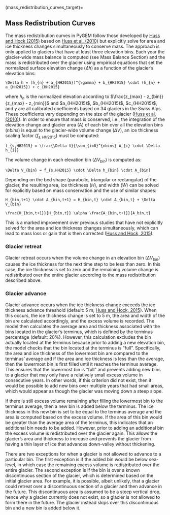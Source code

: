 (mass_redistribution_curves_target)=
## Mass Redistribution Curves
The mass redistribution curves in PyGEM follow those developed by [Huss and Hock (2015)](https://www.frontiersin.org/articles/10.3389/feart.2015.00054/full) based on [Huss et al. (2010)](https://hess.copernicus.org/articles/14/815/2010/hess-14-815-2010.html) but explicitly solve for area and ice thickness changes simultaneously to conserve mass. The approach is only applied to glaciers that have at least three elevation bins. Each year the glacier-wide mass balance is computed (see Mass Balance Section) and the mass is redistributed over the glacier using empirical equations that set the normalized surface elevation change ($\Delta h$) as a function of the glacier’s elevation bins:
```{math}
\Delta h = (h_{n} + a_{HH2015})^{\gamma} + b_{HH2015} \cdot (h_{n} + a_{HH2015}) + c_{HH2015}
```
where $h_{n}$ is the normalized elevation according to $\frac{z_{max} - z_{bin}}{z_{max} - z_{min}}$ and $a_{HH2015)$, $b_{HH2015)$, $c_{HH2015)$, and $\gamma$ are all calibrated coefficients based on 34 glaciers in the Swiss Alps. These coefficients vary depending on the size of the glacier ([Huss et al. (2010)](https://hess.copernicus.org/articles/14/815/2010/hess-14-815-2010.html)). In order to ensure that mass is conserved, i.e., the integration of the elevation change and glacier area (A) of each bin over all the elevation bins ($nbins$) is equal to the glacier-wide volume change ($\Delta V$), an ice thickness scaling factor ($f_{s,HH2015}$) must be computed:
```{math}
f_{s,HH2015} = \frac{\Delta V}{\sum_{i=0}^{nbins} A_{i} \cdot \Delta h_{i}}
```
The volume change in each elevation bin ($\Delta V_{bin}$) is computed as:
```{math}
\Delta V_{bin} = f_{s,HH2015} \cdot \Delta h_{bin} \cdot A_{bin}
```
Depending on the bed shape (parabolic, triangular or rectangular) of the glacier, the resulting area, ice thickness ($H$), and width ($W$) can be solved for explicitly based on mass conservation and the use of similar shapes:
```{math}
H_{bin,t+1} \cdot A_{bin,t+1} = H_{bin,t} \cdot A_{bin,t} + \Delta V_{bin}
```
```{math}
\frac{H_{bin,t+1}}{H_{bin,t}} \alpha \frac{A_{bin,t+1}}{A_bin,t}
```
This is a marked improvement over previous studies that have not explicitly solved for the area and ice thickness changes simultaneously, which can lead to mass loss or gain that is then corrected ([Huss and Hock, 2015](https://www.frontiersin.org/articles/10.3389/feart.2015.00054/full)).

### Glacier retreat
Glacier retreat occurs when the volume change in an elevation bin ($\Delta V_{bin}$) causes the ice thickness for the next time step to be less than zero. In this case, the ice thickness is set to zero and the remaining volume change is redistributed over the entire glacier according to the mass redistribution described above. 

### Glacier advance
Glacier advance occurs when the ice thickness change exceeds the ice thickness advance threshold (default: 5 m; [Huss and Hock, 2015](https://www.frontiersin.org/articles/10.3389/feart.2015.00054/full)). When this occurs, the ice thickness change is set to 5 m, the area and width of the bin are calculated accordingly, and the excess volume is recorded. The model then calculates the average area and thickness associated with the bins located in the glacier’s terminus, which is defined by the terminus percentage (default: 20%). However, this calculation excludes the bin actually located at the terminus because prior to adding a new elevation bin, the model checks that the bin located at the terminus is “full”. Specifically, the area and ice thickness of the lowermost bin are compared to the terminus’ average and if the area and ice thickness is less than the average, then the lowermost bin is first filled until it reaches the terminus average. This ensures that the lowermost bin is “full” and prevents adding new bins to a glacier that may only have a relatively small excess volume in consecutive years. In other words, if this criterion did not exist, then it would be possible to add new bins over multiple years that had small areas, which would appear as though the glacier was moving down a steep slope.

If there is still excess volume remaining after filling the lowermost bin to the terminus average, then a new bin is added below the terminus. The ice thickness in this new bin is set to be equal to the terminus average and the area is computed based on the excess volume. If the area of this bin would be greater than the average area of the terminus, this indicates that an additional bin needs to be added. However, prior to adding an additional bin the excess volume is redistributed over the glacier again. This allows the glacier’s area and thickness to increase and prevents the glacier from having a thin layer of ice that advances down-valley without thickening.

There are two exceptions for when a glacier is not allowed to advance to a particular bin. The first exception is if the added bin would be below sea-level, in which case the remaining excess volume is redistributed over the entire glacier. The second exception is if the bin is over a known discontinuous section of the glacier, which is determined based on the initial glacier area. For example, it is possible, albeit unlikely, that a glacier could retreat over a discontinuous section of a glacier and then advance in the future. This discontinuous area is assumed to be a steep vertical drop, hence why a glacier currently does not exist, so a glacier is not allowed to form there in the future. The glacier instead skips over this discontinuous bin and a new bin is added below it.